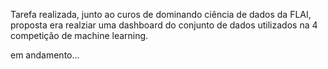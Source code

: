 Tarefa realizada, junto ao curos de dominando ciência de dados da FLAI, proposta era realziar uma dashboard do conjunto de dados utilizados na 4 competição de machine learning.

em andamento...
